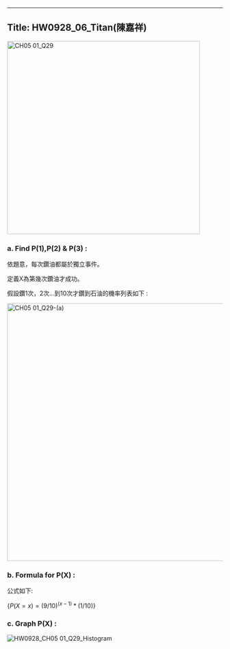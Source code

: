  ---
Title: HW0928_06_Titan(陳嘉祥)
 ---
 <img width="450" alt="CH05 01_Q29" src="https://github.com/user-attachments/assets/59ced72b-afb1-4265-864f-0f8109518baa"> 
 
### a. Find P(1),P(2) & P(3) :  

依題意，每次鑽油都屬於獨立事件。  

定義X為第幾次鑽油才成功。 

假設鑽1次，2次...到10次才鑽到石油的機率列表如下 : 

<img width="600" alt="CH05 01_Q29-(a)" src="https://github.com/user-attachments/assets/290e2520-5e4c-4c7a-87fa-31682af33a47"> 

### b. Formula for P(X) : 

公式如下: 

$\{ 
P(X=x)=(9/10)^{(x-1)}*(1/10)
\}$  

### c. Graph P(X) : 

![HW0928_CH05 01_Q29_Histogram](https://github.com/user-attachments/assets/0a1f8a20-1a0e-4405-8c92-84daf32c5cf4) 


